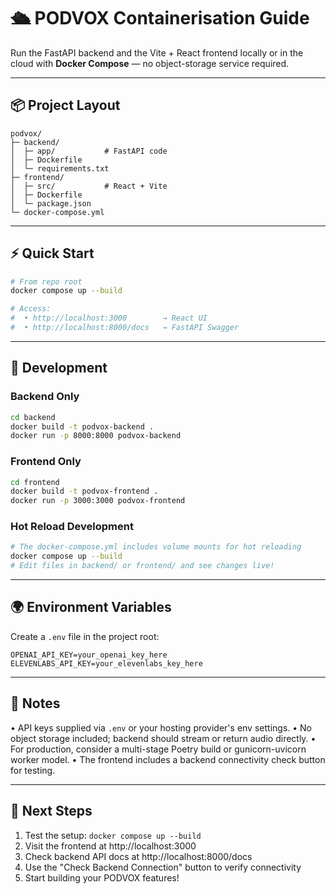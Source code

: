 # 🛳️ PODVOX Containerisation Guide

Run the FastAPI backend and the Vite + React frontend locally or in the cloud with **Docker Compose** — no object-storage service required.

---

## 📦 Project Layout

```
podvox/
├─ backend/
│  ├─ app/           # FastAPI code
│  ├─ Dockerfile
│  └─ requirements.txt
├─ frontend/
│  ├─ src/           # React + Vite
│  ├─ Dockerfile
│  └─ package.json
└─ docker-compose.yml
```

---

## ⚡ Quick Start

```bash
# From repo root
docker compose up --build

# Access:
#  • http://localhost:3000        → React UI
#  • http://localhost:8000/docs   → FastAPI Swagger
```

---

## 🔧 Development

### Backend Only
```bash
cd backend
docker build -t podvox-backend .
docker run -p 8000:8000 podvox-backend
```

### Frontend Only
```bash
cd frontend
docker build -t podvox-frontend .
docker run -p 3000:3000 podvox-frontend
```

### Hot Reload Development
```bash
# The docker-compose.yml includes volume mounts for hot reloading
docker compose up --build
# Edit files in backend/ or frontend/ and see changes live!
```

---

## 🌍 Environment Variables

Create a `.env` file in the project root:

```env
OPENAI_API_KEY=your_openai_key_here
ELEVENLABS_API_KEY=your_elevenlabs_key_here
```

---

## 📝 Notes

• API keys supplied via `.env` or your hosting provider's env settings.
• No object storage included; backend should stream or return audio directly.
• For production, consider a multi-stage Poetry build or gunicorn-uvicorn worker model.
• The frontend includes a backend connectivity check button for testing.

---

## 🚀 Next Steps

1. Test the setup: `docker compose up --build`
2. Visit the frontend at http://localhost:3000
3. Check backend API docs at http://localhost:8000/docs
4. Use the "Check Backend Connection" button to verify connectivity
5. Start building your PODVOX features! 
